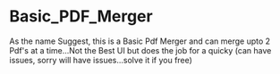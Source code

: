 # Basic_PDF_Merger
As the name Suggest, this is a Basic Pdf Merger and can merge upto 2 Pdf's at a time...Not the Best UI but does the job for a quicky (can have issues, sorry will have issues...solve it if you free)
